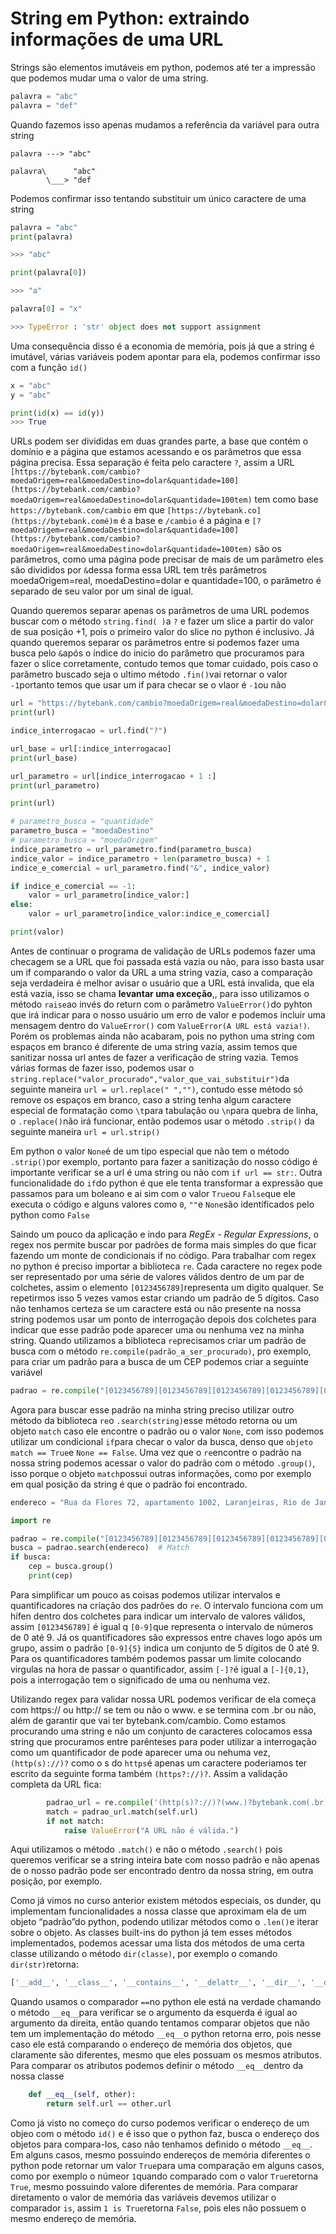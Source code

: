 # String em Python: extraindo informações de uma URL

Strings são elementos imutáveis em python, podemos até ter a impressão que podemos mudar uma o valor de uma string.

```python
palavra = "abc"
palavra = "def"
```

Quando fazemos isso apenas mudamos a referência da variável para outra string

```
palavra ---> "abc"

palavra\      "abc"
        \___> "def
```

Podemos confirmar isso tentando substituir um único caractere de uma string

```python
palavra = "abc"
print(palavra)

>>> "abc"

print(palavra[0])

>>> "a"

palavra[0] = "x"

>>> TypeError : 'str' object does not support assignment
```

Uma consequência disso é a economia de memória, pois já que a string é imutável, várias variáveis podem apontar para ela, podemos confirmar isso com a função `id()`

```python
x = "abc"
y = "abc"

print(id(x) == id(y))
>>> True
```

URLs podem ser divididas em duas grandes parte, a base que contém o domínio e a página que estamos acessando e os parâmetros que essa página precisa. Essa separação é feita pelo caractere `?`, assim a URL `[https://bytebank.com/cambio?moedaOrigem=real&moedaDestino=dolar&quantidade=100](https://bytebank.com/cambio?moedaOrigem=real&moedaDestino=dolar&quantidade=100tem)` tem como base `https://bytebank.com/cambio` em que `[https://bytebank.co](https://bytebank.comé)m` é a base e `/cambio` é a página e   `[?moedaOrigem=real&moedaDestino=dolar&quantidade=100](https://bytebank.com/cambio?moedaOrigem=real&moedaDestino=dolar&quantidade=100tem)` são os parâmetros, como uma página pode precisar de mais de um parâmetro eles são divididos por `&`dessa forma essa URL tem três parâmetros moedaOrigem=real, moedaDestino=dolar e quantidade=100, o parâmetro é separado de seu valor por um sinal de igual.

Quando queremos separar apenas os parâmetros de uma URL podemos buscar com o método `string.find( )`a `?` e fazer um slice a partir do valor de sua posição +1, pois o primeiro valor do slice no python é inclusivo. Já quando queremos separar os parâmetros entre si podemos fazer uma busca pelo `&`após o índice do inicio do parâmetro que procuramos para fazer o slice corretamente, contudo temos que tomar cuidado, pois caso o parâmetro buscado seja o ultimo método `.fin()`vai retornar o valor `-1`portanto temos que usar um if para checar se o vlaor é `-1`ou não

```python
url = "https://bytebank.com/cambio?moedaOrigem=real&moedaDestino=dolar&quantidade=100"
print(url)

indice_interrogacao = url.find("?")

url_base = url[:indice_interrogacao]
print(url_base)

url_parametro = url[indice_interrogacao + 1 :]
print(url_parametro)

print(url)

# parametro_busca = "quantidade"
parametro_busca = "moedaDestino"
# parametro_busca = "moedaOrigem"
indice_parametro = url_parametro.find(parametro_busca)
indice_valor = indice_parametro + len(parametro_busca) + 1
indice_e_comercial = url_parametro.find("&", indice_valor)

if indice_e_comercial == -1:
    valor = url_parametro[indice_valor:]
else:
    valor = url_parametro[indice_valor:indice_e_comercial]

print(valor)
```

Antes de continuar o programa de validação de URLs podemos fazer uma checagem se a URL que foi passada está vazia ou não, para isso basta usar um if comparando o valor da URL a uma string vazia, caso a comparação seja verdadeira é melhor avisar o usuário que a URL está invalida, que ela está vazia, isso se chama **levantar uma exceção**,, para isso utilizamos o método `raise`ao invés do return com o parâmetro `ValueError()`do pyhton que irá indicar para o nosso usuário um erro de valor e podemos incluir uma mensagem dentro do `ValueError()` com `ValueError(A URL está vazia!)`. Porém os problemas ainda não acabaram, pois no python uma string com espaços em branco é diferente de uma string vazia, assim temos que sanitizar nossa url antes de fazer a verificação de string vazia. Temos várias formas de fazer isso, podemos usar o `string.replace("valor_procurado","valor_que_vai_substituir")`da seguinte maneira `url = url.replace(" ","")`, contudo esse método só remove os espaços em branco, caso a string tenha algum caractere especial de formatação como `\t`para tabulação ou `\n`para quebra de linha, o `.replace()`não irá funcionar, então podemos usar o método `.strip()` da seguinte maneira `url = url.strip()`

Em python o valor `None`é de um tipo especial que não tem o método `.strip()`por exemplo, portanto para fazer a sanitização do nosso código é importante verificar se a url é uma string ou não com `if url == str:`. Outra funcionalidade do `if`do python é que ele tenta transformar a expressão que passamos para um boleano e ai sim com o valor `True`ou `False`que ele executa o código e alguns valores como `0`, `""`e `None`são identificados pelo python como `False`

Saindo um pouco da aplicação e indo para *RegEx - Regular Expressions*, o regex nos permite buscar por padrões de forma mais simples do que ficar fazendo um monte de condicionais if no código. Para trabalhar com regex no python é preciso importar a biblioteca `re`. Cada caractere no regex pode ser representado por uma série de valores válidos dentro de um par de colchetes, assim o elemento `[0123456789]`representa um digito qualquer. Se repetirmos isso 5 vezes vamos estar criando um padrão de 5 dígitos. Caso não tenhamos certeza se um caractere está ou não presente na nossa string podemos usar um ponto de interrogação depois dos colchetes para indicar que esse padrão pode aparecer uma ou nenhuma vez na minha string. Quando utilizamos a biblioteca `re`precisamos criar um padrão de busca com o método `re.compile(padrão_a_ser_procurado)`, pro exemplo, para criar um padrão para a busca de um CEP podemos criar a seguinte variável

```python
padrao = re.compile("[0123456789][0123456789][0123456789][0123456789][0123456789][-]?[0123456789][0123456789][0123456789]")
```

Agora para buscar esse padrão na minha string preciso utilizar outro método da biblioteca `re`o `.search(string)`esse método retorna ou um objeto `match` caso ele encontre o padrão ou o valor `None`, com isso podemos utilizar um condicional `if`para checar o valor da busca, denso que `objeto match == True`e `None == False`. Uma vez que o `re`encontre o padrão na nossa string podemos acessar o valor do padrão com o método `.group()`, isso porque o objeto `match`possui outras informações, como por exemplo em qual posição da string é que o padrão foi encontrado.

```python
endereco = "Rua da Flores 72, apartamento 1002, Laranjeiras, Rio de Janeiro, RJ, 23440120"

import re

padrao = re.compile("[0123456789][0123456789][0123456789][0123456789][0123456789][-]?[0123456789][0123456789][0123456789]")
busca = padrao.search(endereco)  # Match
if busca:
    cep = busca.group()
    print(cep)
```

Para simplificar um pouco as coisas podemos utilizar intervalos e quantificadores na criação dos padrões do `re`. O intervalo funciona com um hífen dentro dos colchetes para indicar um intervalo de valores válidos, assim `[0123456789]` é igual q `[0-9]`que representa o intervalo de números de 0 até 9. Já os quantificadores são expressos entre chaves logo após um grupo, assim o padrão `[0-9]{5}` indica um conjunto de 5 dígitos de 0 até 9. Para os quantificadores também podemos passar um limite colocando virgulas na hora de passar o quantificador, assim `[-]?`é igual a `[-]{0,1}`, pois a interrogação tem o significado de uma ou nenhuma vez. 

Utilizando regex para validar nossa URL podemos verificar de ela começa com https:// ou http:// se tem ou não o www. e se termina com .br ou não, além de garantir que vai ter bytebank.com/cambio. Como estamos procurando uma string e não um conjunto de caracteres colocamos essa string que procuramos entre parênteses para poder utilizar a interrogação como um quantificador de pode aparecer uma ou nehuma vez, `(http(s)://)?` como o s do `https`é apenas um caractere poderiamos ter escrito da seguinte forma também `(https?://)?`. Assim a validação completa da URL fica:

```python
        padrao_url = re.compile('(http(s)?://)?(www.)?bytebank.com(.br)?/cambio')
        match = padrao_url.match(self.url)
        if not match:
            raise ValueError("A URL não é válida.")
```

Aqui utilizamos o método `.match()` e não o método `.search()` pois queremos verificar se a string inteira bate com nosso padrão e não apenas de o nosso padrão pode ser encontrado dentro da nossa string, em outra posição, por exemplo.

Como já vimos no curso anterior existem métodos especiais, os dunder, qu implementam funcionalidades a nossa classe que aproximam ela de um objeto “padrão”do python, podendo utilizar métodos como o `.len()`e iterar sobre o objeto. As classes built-ins do python já tem esses métodos implementados, podemos acessar uma lista dos métodos de uma certa classe utilizando o método `dir(classe)`, por exemplo o comando `dir(str)`retorna:

```python
['__add__', '__class__', '__contains__', '__delattr__', '__dir__', '__doc__', '__eq__', '__format__', '__ge__', '__getattribute__', '__getitem__', '__getnewargs__', '__gt__', '__hash__', '__init__', '__init_subclass__', '__iter__', '__le__', '__len__', '__lt__', '__mod__', '__mul__', '__ne__', '__new__', '__reduce__', '__reduce_ex__', '__repr__', '__rmod__', '__rmul__', '__setattr__', '__sizeof__', '__str__', '__subclasshook__', 'capitalize', 'casefold', 'center', 'count', 'encode', 'endswith', 'expandtabs', 'find', 'format', 'format_map', 'index', 'isalnum', 'isalpha', 'isascii', 'isdecimal', 'isdigit', 'isidentifier', 'islower', 'isnumeric', 'isprintable', 'isspace', 'istitle', 'isupper', 'join', 'ljust', 'lower', 'lstrip', 'maketrans', 'partition', 'removeprefix', 'removesuffix', 'replace', 'rfind', 'rindex', 'rjust', 'rpartition', 'rsplit', 'rstrip', 'split', 'splitlines', 'startswith', 'strip', 'swapcase', 'title', 'translate', 'upper', 'zfill']
```

Quando usamos o comparador `==`no python ele está na verdade chamando o método `__eq__`para verificar se o argumento da esquerda é igual ao argumento da direita, então quando tentamos comparar objetos que não tem um implementação do método `__eq__`o python retorna erro, pois nesse caso ele está comparando o endereço de memória dos objetos, que claramente são diferentes, mesmo que eles possuam os mesmos atributos. Para comparar os atributos podemos definir o método `__eq__`dentro da nossa classe

```python
    def __eq__(self, other):
        return self.url == other.url
```

Como já visto no começo do curso podemos verificar o endereço de um objeo com o método `id()` e é isso que o python faz, busca o endereço dos objetos para compara-los, caso não tenhamos definido o método `__eq__`. Em alguns casos, mesmo possuindo endereços de memória diferentes o python pode retornar um valor `True`para uma comparação em alguns casos, como por exemplo o númeor `1`quando comparado com o valor `True`retorna `True`, mesmo possuindo valore diferentes de memória. Para comparar diretamento o valor de memória das variáveis devemos utilizar o comparador `is`, assim `1 is True`retorna `False`, pois eles não possuem o mesmo endereço de memória.